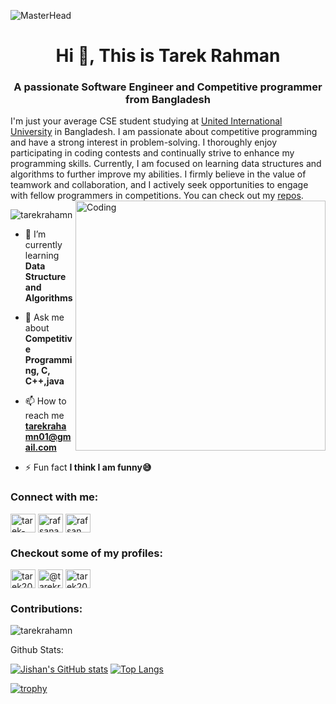 ![MasterHead](https://www.careerguide.com/career/wp-content/uploads/2021/05/687474703a2f2f692e696d6775722e636f6d2f304f50346f6f642e676966.gif)


<h1 align="center">Hi 👋, This is Tarek Rahman</h1>
<h3 align="center">A passionate Software Engineer and Competitive programmer from Bangladesh</h3>
I'm just your average CSE student studying at <a href="https://www.uiu.ac.bd/">United International University</a> in Bangladesh.
I am passionate about competitive programming and have a strong interest in problem-solving. I thoroughly enjoy participating in coding contests and continually strive to enhance my programming skills. Currently, I am focused on learning data structures and algorithms to further improve my abilities. I firmly believe in the value of teamwork and collaboration, and I actively seek opportunities to engage with fellow programmers in competitions.
You can check out my <a href="https://github.com/tarekrahamn?tab=repositories">repos</a>. 



<img align="right" alt="Coding" width="400" src=https://cdn.dribbble.com/users/1162077/screenshots/3848914/programmer.gif>

<p align="left"> <img src="https://komarev.com/ghpvc/?username=tarekrahamn&label=Profile%20views&color=0e75b6&style=flat" alt="tarekrahamn" /> </p>

- 🌱 I’m currently learning **Data Structure and Algorithms**

- 💬 Ask me about **Competitive Programming, C, C++,java**

- 📫 How to reach me **tarekrahamn01@gmail.com**

- ⚡ Fun fact **I think I am funny😅**

<h3 align="left">Connect with me:</h3>
<p align="left">
<a href="https://linkedin.com/in/tarek-rahman00" target="blank"><img align="center" src="https://raw.githubusercontent.com/rahuldkjain/github-profile-readme-generator/master/src/images/icons/Social/linked-in-alt.svg" alt="tarek-rahman00" height="30" width="40" /></a>
<a href="https://fb.com/rafsanahamed.tarek.1" target="blank"><img align="center" src="https://raw.githubusercontent.com/rahuldkjain/github-profile-readme-generator/master/src/images/icons/Social/facebook.svg" alt="rafsanahamed.tarek.1" height="30" width="40" /></a>
<a href="https://instagram.com/rafsan_ahmed_tarek1" target="blank"><img align="center" src="https://raw.githubusercontent.com/rahuldkjain/github-profile-readme-generator/master/src/images/icons/Social/instagram.svg" alt="rafsan_ahmed_tarek1" height="30" width="40" /></a>


<br>

<h3 align="left">Checkout some of my profiles:</h3>
<a href="https://www.codechef.com/users/tarek200" target="blank"><img align="center" src="https://cdn.jsdelivr.net/npm/simple-icons@3.1.0/icons/codechef.svg" alt="tarek200" height="30" width="40" /></a>
<a href="https://www.hackerrank.com/@tarekrahamn01" target="blank"><img align="center" src="https://raw.githubusercontent.com/rahuldkjain/github-profile-readme-generator/master/src/images/icons/Social/hackerrank.svg" alt="@tarekrahamn01" height="30" width="40" /></a>
<a href="https://codeforces.com/profile/tarek200" target="blank"><img align="center" src="https://raw.githubusercontent.com/rahuldkjain/github-profile-readme-generator/master/src/images/icons/Social/codeforces.svg" alt="tarek200" height="30" width="40" /></a>

<br>

<h3 align="left"> Contributions:</h3>


<p><img align="center" src="https://github-readme-streak-stats.herokuapp.com/?user=tarekrahamn&" alt="tarekrahamn" /></p

## Github Stats:

[![Jishan's GitHub stats](https://github-readme-stats-git-masterrstaa-rickstaa.vercel.app/api?username=tarekrahamn&theme=radical&hide=issues&show_icons=true&count_private=true&hide_border=true)](https://github.com/anuraghazra/github-readme-stats)
[![Top Langs](https://github-readme-stats-git-masterrstaa-rickstaa.vercel.app/api/top-langs/?username=tarekrahamn&layout=compact&theme=radical&langs_count=6&count_private=true&hide=html,css,handlebars&hide_border=true)](https://github.com/anuraghazra/github-readme-stats)

[![trophy](https://github-profile-trophy.vercel.app/?username=tarekrahamn&theme=monokai&row=1&title=Stars,Followers,Commit,PR,Repositories)](https://github.com/ryo-ma/github-profile-trophy)                                                                                                                       
                                                                                                                       
                                                                                                                       
